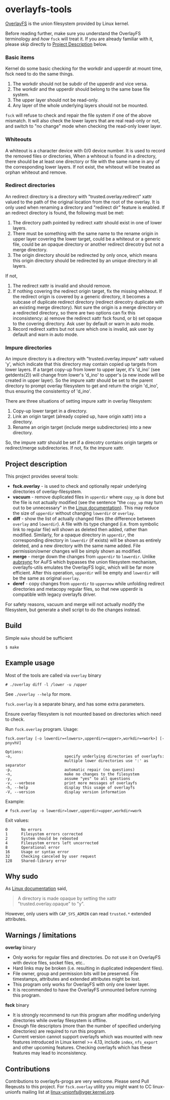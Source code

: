 # overlayfs-tools

[OverlayFS](https://www.kernel.org/doc/Documentation/filesystems/overlayfs.txt) is the union filesystem provided by Linux kernel.

Before reading further, make sure you understand the OverlayFS terminology and *how* `fsck` will treat it. If you are already familiar with it, please skip directly to [Project Description](#project-description) below.

### Basic items

Kernel do some basic checking for the workdir and upperdir at mount time, fsck
need to do the same things.

1) The workdir should not be subdir of the upperdir and vice versa.
2) The workdir and the upperdir should belong to the same base file system.
3) The upper layer should not be read-only.
4) Any layer of the whole underlying layers should not be mounted.

`fsck` will refuse to check and repair the file system if one of the above
mismatch. It will also check the lower layers that are real read-only or not,
and switch to "no change" mode when checking the read-only lower layer.

### Whiteouts

A whiteout is a character device with 0/0 device number. It is used to record
the removed files or directories, When a whiteout is found in a directory,
there should be at least one directory or file with the same name in any of the
corresponding lower layers. If not exist, the whiteout will be treated as orphan
whiteout and remove.

### Redirect directories

An redirect directory is a directory with "trusted.overlay.redirect" xattr
valued to the path of the original location from the root of the overlay. It
is only used when renaming a directory and "redirect dir" feature is enabled.
If an redirect directory is found, the following must be met:

1) The directory path pointed by redirect xattr should exist in one of lower
   layers.
2) There must be something with the same name to the rename origin in upper
   layer covering the lower target, could be a whiteout or a generic file,
   could be an opaque directory or another redirect direcotry but not a merge
   directory.
3) The origin directory should be redirected by only once, which means this
   origin directory should be redirected by an unique directory in all layers.

If not,
1) The redirect xattr is invalid and should remove.
2) If nothing covering the redirect origin target, fix the missing whiteout.
   If the redirect origin is covered by a generic directory, it becomes a
   subcase of duplicate redirect directory (redirect direcotry duplicate with
   an existing merge directory). Not sure the origin is a merge directory or
   a redirected directory, so there are two options can fix this inconsistency:
   a) remove the redirect xattr fsck found, or b) set opaque to the covering
   directory. Ask user by default or warn in auto mode.
3) Record redirect xattrs but not sure which one is invalid, ask user by
   default and warn in auto mode.

### Impure directories

An impure directory is a directory with "trusted.overlay.impure" xattr valued
'y', which indicate that this directory may contain copied up targets from lower
layers.
If a target copy-up from lower to upper layer, it's 'd_ino' (see getdents(2))
will change from lower's 'd_ino' to upper's (a new inode will be created in
upper layer). So the impure xattr should be set to the parent directory to
prompt overlay filesystem to get and return the origin 'd_ino', thus ensuring
the consistentcy of 'd_ino'.

There are three situations of setting impure xattr in overlay filesystem:
1) Copy-up lower target in a directory.
2) Link an origin target (already copied up, have origin xattr) into a
   directory.
3) Rename an origin target (include merge subdirectories) into a new
   directory.

So, the impure xattr should be set if a direcotry contains origin targets or
redirect/merge subdirectories. If not, fix the impure xattr.

## Project description

This project provides several tools:
- **fsck.overlay** - is used to check and optionally repair underlying directories of overlay-filesystem.
- **vacuum** - remove duplicated files in `upperdir` where `copy_up` is done but the file is not actually modified (see the sentence "the `copy_up` may turn out to be unnecessary" in the [Linux documentation](https://www.kernel.org/doc/Documentation/filesystems/overlayfs.txt)). This may reduce the size of `upperdir` without changing `lowerdir` or `overlay`.
- **diff** - show the list of actually changed files (the difference between `overlay` and `lowerdir`). A file with its type changed (i.e. from symbolic link to regular file) will shown as deleted then added, rather than modified. Similarly, for a opaque directory in `upperdir`, the corresponding directory in `lowerdir` (if exists) will be shown as entirely deleted, and a new directory with the same name added. File permission/owner changes will be simply shown as modified.
- **merge** - merge down the changes from `upperdir` to `lowerdir`. Unlike [aubrsync](http://aufs.sourceforge.net/aufs2/brsync/README.txt) for AuFS which bypasses the union filesystem mechanism, overlayfs-utils emulates the OverlayFS logic, which will be far more efficient. After this operation, `upperdir` will be empty and `lowerdir` will be the same as original `overlay`.
- **deref** - copy changes from `upperdir` to `uppernew` while unfolding redirect directories and metacopy regular files, so that new upperdir is compatible with legacy overlayfs driver.

For safety reasons, vacuum and merge will not actually modify the filesystem, but generate a shell script to do the changes instead.

## Build

Simple `make` should be sufficient

    $ make

## Example usage

Most of the tools are called via `overlay` binary

    # ./overlay diff -l /lower -u /upper

See `./overlay --help` for more.

`fsck.overlay` is a separate binary, and has some extra parameters.

Ensure overlay filesystem is not mounted based on directories which need to check.

Run `fsck.overlay` program. Usage:

    fsck.overlay [-o lowerdir=<lowers>,upperdir=<upper>,workdir=<work>] [-pnyvhV]

    Options:
    -o,                       specify underlying directories of overlayfs:
                              multiple lower directories use ':' as separator
    -p,                       automatic repair (no questions)
    -n,                       make no changes to the filesystem
    -y,                       assume "yes" to all questions
    -v, --verbose             print more messages of overlayfs
    -h, --help                display this usage of overlayfs
    -V, --version             display version information

   Example:

    # fsck.overlay -o lowerdir=lower,upperdir=upper,workdir=work

Exit values:

    0      No errors
    1      Filesystem errors corrected
    2      System should be rebooted
    4      Filesystem errors left uncorrected
    8      Operational error
    16     Usage or syntax error
    32     Checking canceled by user request
    128    Shared-library error

## Why sudo

As [Linux documentation](https://www.kernel.org/doc/Documentation/filesystems/overlayfs.txt) said, 

> A directory is made opaque by setting the xattr "trusted.overlay.opaque" to "y".

However, only users with `CAP_SYS_ADMIN` can read `trusted.*` extended attributes.

## Warnings / limitations
**overlay** binary
- Only works for regular files and directories. Do not use it on OverlayFS with device files, socket files, etc..
- Hard links may be broken (i.e. resulting in duplicated independent files).
- File owner, group and permission bits will be preserved. File timestamps, attributes and extended attributes might be lost. 
- This program only works for OverlayFS with only one lower layer.
- It is recommended to have the OverlayFS unmounted before running this program.  

**fsck** binary
- It is strongly recommend to run this program after modifing underlying directories while overlay filesystem is offline.
- Enough file descriptors (more than the number of specified underlying directories) are required to run this program.
- Current version cannot support overlayfs which was mounted with new features introduced in Linux kernel >= 4.13, include `index`, `nfs_export` and other upcoming features. Checking overlayfs which has these features may lead to inconsistency.

## Contributions

Contributions to overlayfs-progs are very welcome.
Please send Pull Reqeusts to this project. For `fsck.overlay` utility you might want to CC linux-unionfs mailing list at linux-unionfs@vger.kernel.org.
